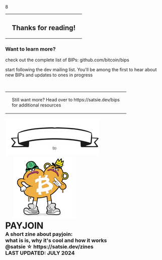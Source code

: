 <zine-page class="left">
  <page-num>
    8
  </page-num>
  <table class="contents-centered">
    <tr>
      <td>
        <small-splash-left />
      </td>
      <td>
        <h2>
          Thanks for reading!
        </h2>
      </td>
      <td>
        <small-splash-right />
      </td>
    </tr>
  </table>
  <h3>
    Want to learn more?
  </h3>
  <p class="text-left">
    <arrow-right class="first" />
    check out the complete list of BIPs:
    github.com/bitcoin/bips
  </p>
  <p class="text-left">
    <arrow-right class="second" />
    start following the <bitcoin></bitcoin>
    dev mailing list. You'll be among the
    first to hear about new BIPs and updates
    to ones in progress
  </p>
  <br />
  <div class="squiggly squiggly-1"></div>
  <div class="squiggly squiggly-2"></div>
  <table>
    <tr>
      <td>
        <div class="x-small squiggly-vert squiggly-vert-1"></div>
        <div class="x-small squiggly-vert squiggly-vert-2"></div>
      </td>
      <td>
        <p class="text-center">
          Still want more? Head over to 
          https://satsie.dev/bips
          <br />
          for additional resources
        </p>
      </td>
      <td>
        <div class="x-small squiggly-vert squiggly-vert-1"></div>
        <div class="x-small squiggly-vert squiggly-vert-2"></div>
      </td>
    </tr>
  </table>
  <div class="squiggly squiggly-1"></div>
  <div class="squiggly squiggly-2"></div>
</zine-page>

<zine-page class="right">
  <img alt="Satsie's Pocket Guide" src="./static/satsies-pocket-guide.svg" style='height: 120px;'>
  <img alt="Graffiti" src="./static/graffiti.svg" style='height: 200px; margin-left: 25px;  margin-bottom: 0; margin-top: 0;'>
  <h1 style='margin-bottom: 0; margin-left: auto; margin-right: auto; margin-top: 0;'>PAYJOIN</h1>
  <h3 style='margin-bottom: 0; margin-top: 0;'>
    A short zine about payjoin:
    <br />
    what is is, why it's cool and how it works
    <br />
    @satsie ☆ https://satsie.dev/zines
    <br />
    LAST UPDATED: JULY 2024
  </h3>
</zine-page>
